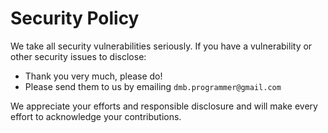 # Security Policy

We take all security vulnerabilities seriously.
If you have a vulnerability or other security issues to disclose:

- Thank you very much, please do!
- Please send them to us by emailing `dmb.programmer@gmail.com`

We appreciate your efforts and responsible disclosure and will make every effort to acknowledge your contributions.
